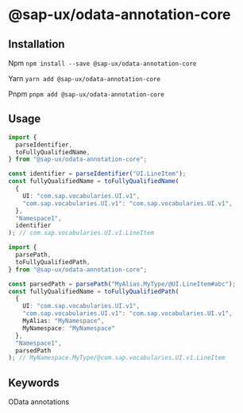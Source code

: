 # @sap-ux/odata-annotation-core 

## Installation
Npm
`npm install --save @sap-ux/odata-annotation-core`

Yarn
`yarn add @sap-ux/odata-annotation-core `

Pnpm
`pnpm add @sap-ux/odata-annotation-core `

## Usage

```Typescript
import {
  parseIdentifier,
  toFullyQualifiedName,
} from "@sap-ux/odata-annotation-core";

const identifier = parseIdentifier("UI.LineItem");
const fullyQualifiedName = toFullyQualifiedName(
  {
    UI: "com.sap.vocabularies.UI.v1",
    "com.sap.vocabularies.UI.v1": "com.sap.vocabularies.UI.v1",
  },
  "Namespace1",
  identifier
); // com.sap.vocabularies.UI.v1.LineItem

```


```Typescript
import {
  parsePath,
  toFullyQualifiedPath,
} from "@sap-ux/odata-annotation-core";

const parsedPath = parsePath("MyAlias.MyType/@UI.LineItem#abc");
const fullyQualifiedName = toFullyQualifiedPath(
  {
    UI: "com.sap.vocabularies.UI.v1",
    "com.sap.vocabularies.UI.v1": "com.sap.vocabularies.UI.v1",
    MyAlias: "MyNamespace",
    MyNamespace: "MyNamespace"
  },
  "Namespace1",
  parsedPath
); // MyNamespace.MyType/@com.sap.vocabularies.UI.v1.LineItem

```

## Keywords
OData annotations
